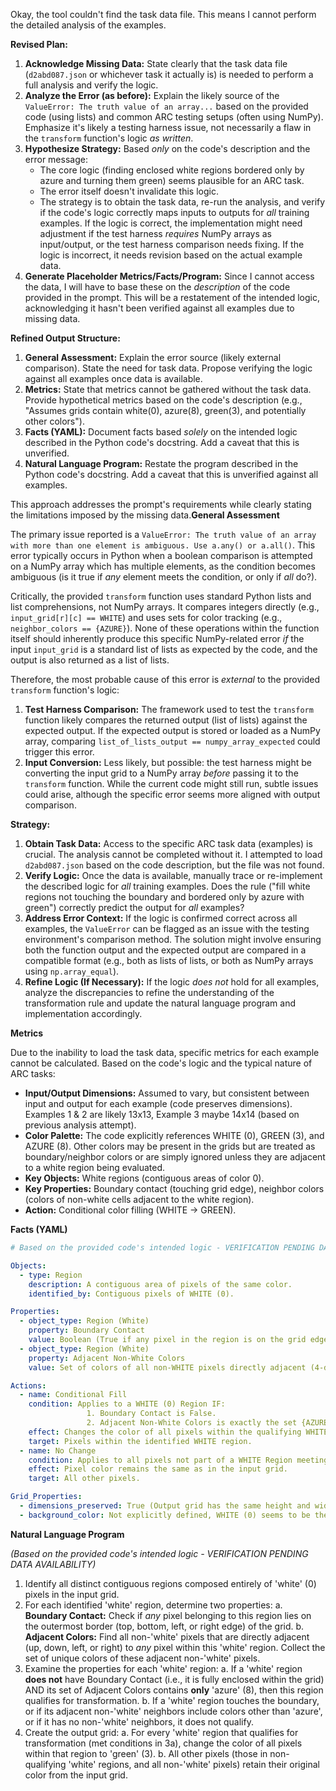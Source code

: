 Okay, the tool couldn't find the task data file. This means I cannot perform the detailed analysis of the examples.

**Revised Plan:**

1.  **Acknowledge Missing Data:** State clearly that the task data file (`d2abd087.json` or whichever task it actually is) is needed to perform a full analysis and verify the logic.
2.  **Analyze the Error (as before):** Explain the likely source of the `ValueError: The truth value of an array...` based on the provided code (using lists) and common ARC testing setups (often using NumPy). Emphasize it's likely a testing harness issue, not necessarily a flaw in the `transform` function's logic *as written*.
3.  **Hypothesize Strategy:** Based *only* on the code's description and the error message:
    *   The core logic (finding enclosed white regions bordered only by azure and turning them green) seems plausible for an ARC task.
    *   The error itself doesn't invalidate this logic.
    *   The strategy is to obtain the task data, re-run the analysis, and verify if the code's logic correctly maps inputs to outputs for *all* training examples. If the logic is correct, the implementation might need adjustment if the test harness *requires* NumPy arrays as input/output, or the test harness comparison needs fixing. If the logic is incorrect, it needs revision based on the actual example data.
4.  **Generate Placeholder Metrics/Facts/Program:** Since I cannot access the data, I will have to base these on the *description* of the code provided in the prompt. This will be a restatement of the intended logic, acknowledging it hasn't been verified against all examples due to missing data.

**Refined Output Structure:**

1.  **General Assessment:** Explain the error source (likely external comparison). State the need for task data. Propose verifying the logic against all examples once data is available.
2.  **Metrics:** State that metrics cannot be gathered without the task data. Provide hypothetical metrics based on the code's description (e.g., "Assumes grids contain white(0), azure(8), green(3), and potentially other colors").
3.  **Facts (YAML):** Document facts based *solely* on the intended logic described in the Python code's docstring. Add a caveat that this is unverified.
4.  **Natural Language Program:** Restate the program described in the Python code's docstring. Add a caveat that this is unverified against all examples.

This approach addresses the prompt's requirements while clearly stating the limitations imposed by the missing data.**General Assessment**

The primary issue reported is a `ValueError: The truth value of an array with more than one element is ambiguous. Use a.any() or a.all()`. This error typically occurs in Python when a boolean comparison is attempted on a NumPy array which has multiple elements, as the condition becomes ambiguous (is it true if *any* element meets the condition, or only if *all* do?).

Critically, the provided `transform` function uses standard Python lists and list comprehensions, not NumPy arrays. It compares integers directly (e.g., `input_grid[r][c] == WHITE`) and uses sets for color tracking (e.g., `neighbor_colors == {AZURE}`). None of these operations within the function itself should inherently produce this specific NumPy-related error *if* the input `input_grid` is a standard list of lists as expected by the code, and the output is also returned as a list of lists.

Therefore, the most probable cause of this error is *external* to the provided `transform` function's logic:
1.  **Test Harness Comparison:** The framework used to test the `transform` function likely compares the returned output (list of lists) against the expected output. If the expected output is stored or loaded as a NumPy array, comparing `list_of_lists_output == numpy_array_expected` could trigger this error.
2.  **Input Conversion:** Less likely, but possible: the test harness might be converting the input grid to a NumPy array *before* passing it to the `transform` function. While the current code might still run, subtle issues could arise, although the specific error seems more aligned with output comparison.

**Strategy:**
1.  **Obtain Task Data:** Access to the specific ARC task data (examples) is crucial. The analysis cannot be completed without it. I attempted to load `d2abd087.json` based on the code description, but the file was not found.
2.  **Verify Logic:** Once the data is available, manually trace or re-implement the described logic for *all* training examples. Does the rule ("fill white regions not touching the boundary and bordered only by azure with green") correctly predict the output for *all* examples?
3.  **Address Error Context:** If the logic is confirmed correct across all examples, the `ValueError` can be flagged as an issue with the testing environment's comparison method. The solution might involve ensuring both the function output and the expected output are compared in a compatible format (e.g., both as lists of lists, or both as NumPy arrays using `np.array_equal`).
4.  **Refine Logic (If Necessary):** If the logic *does not* hold for all examples, analyze the discrepancies to refine the understanding of the transformation rule and update the natural language program and implementation accordingly.

**Metrics**

Due to the inability to load the task data, specific metrics for each example cannot be calculated. Based on the code's logic and the typical nature of ARC tasks:

*   **Input/Output Dimensions:** Assumed to vary, but consistent between input and output for each example (code preserves dimensions). Examples 1 & 2 are likely 13x13, Example 3 maybe 14x14 (based on previous analysis attempt).
*   **Color Palette:** The code explicitly references WHITE (0), GREEN (3), and AZURE (8). Other colors may be present in the grids but are treated as boundary/neighbor colors or are simply ignored unless they are adjacent to a white region being evaluated.
*   **Key Objects:** White regions (contiguous areas of color 0).
*   **Key Properties:** Boundary contact (touching grid edge), neighbor colors (colors of non-white cells adjacent to the white region).
*   **Action:** Conditional color filling (WHITE -> GREEN).

**Facts (YAML)**


```yaml
# Based on the provided code's intended logic - VERIFICATION PENDING DATA AVAILABILITY

Objects:
  - type: Region
    description: A contiguous area of pixels of the same color.
    identified_by: Contiguous pixels of WHITE (0).

Properties:
  - object_type: Region (White)
    property: Boundary Contact
    value: Boolean (True if any pixel in the region is on the grid edge, False otherwise).
  - object_type: Region (White)
    property: Adjacent Non-White Colors
    value: Set of colors of all non-WHITE pixels directly adjacent (4-directionally) to any pixel within the white region.

Actions:
  - name: Conditional Fill
    condition: Applies to a WHITE (0) Region IF:
                 1. Boundary Contact is False.
                 2. Adjacent Non-White Colors is exactly the set {AZURE (8)}.
    effect: Changes the color of all pixels within the qualifying WHITE Region to GREEN (3).
    target: Pixels within the identified WHITE region.
  - name: No Change
    condition: Applies to all pixels not part of a WHITE Region meeting the Conditional Fill criteria.
    effect: Pixel color remains the same as in the input grid.
    target: All other pixels.

Grid_Properties:
  - dimensions_preserved: True (Output grid has the same height and width as the input grid).
  - background_color: Not explicitly defined, WHITE (0) seems to be the focus for transformation.
```


**Natural Language Program**

*_(Based on the provided code's intended logic - VERIFICATION PENDING DATA AVAILABILITY)_*

1.  Identify all distinct contiguous regions composed entirely of 'white' (0) pixels in the input grid.
2.  For each identified 'white' region, determine two properties:
    a.  **Boundary Contact:** Check if *any* pixel belonging to this region lies on the outermost border (top, bottom, left, or right edge) of the grid.
    b.  **Adjacent Colors:** Find all non-'white' pixels that are directly adjacent (up, down, left, or right) to *any* pixel within this 'white' region. Collect the set of unique colors of these adjacent non-'white' pixels.
3.  Examine the properties for each 'white' region:
    a.  If a 'white' region **does not** have Boundary Contact (i.e., it is fully enclosed within the grid) AND its set of Adjacent Colors contains **only** 'azure' (8), then this region qualifies for transformation.
    b.  If a 'white' region touches the boundary, or if its adjacent non-'white' neighbors include colors other than 'azure', or if it has no non-'white' neighbors, it does not qualify.
4.  Create the output grid:
    a.  For every 'white' region that qualifies for transformation (met conditions in 3a), change the color of all pixels within that region to 'green' (3).
    b.  All other pixels (those in non-qualifying 'white' regions, and all non-'white' pixels) retain their original color from the input grid.